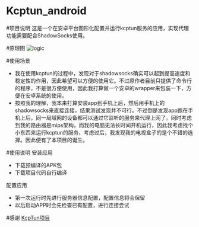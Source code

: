 # Kcptun_android
#项目说明
这是一个在安卓平台图形化配置并运行kcptun服务的应用，实现代理功能需要配合ShadowSocks使用。

#原理图
![logic](https://github.com/shutup/Kcptun_android/blob/master/logic.png "logic")

#使用场景
* 我在使用kcptun的过程中，发现对于shadowsocks确实可以起到提高速度和稳定性的作用，因此希望可以方便的使用它。不过原作者目前只提供了命令行的程序，不是很方便使用，因此我打算做一个安卓的wrapper来包装一下，方便在安卓系统的使用。
* 按照我的理解，我本来打算安装app到手机上后，然后用手机上的shadowsocks来直接连接，结果测试发现并不可行。不过倒是发现app跑在手机上后，同一局域网的设备都可以通过它监听的服务来代理上网了。同时考虑到我的路由器是mips架构，而我的电脑无法长时间开机运行，因此我考虑找个小东西来运行kcptun的服务，考虑过后，我发现我的电视盒子的是个不错的选择。因此便有了本项目的诞生。

#使用说明
安装应用

* 下载预编译的APK包
* 下载项目代码自行编译

配置应用

* 第一次运行时先进行服务器信息配置，配置信息将会保留
* 以后启动APP时会先检查已有配置，进行连接尝试

#感谢
[KcpTun项目](https://github.com/xtaci/kcptun)

